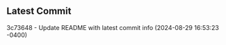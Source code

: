 
## Latest Commit
3c73648 - Update README with latest commit info (2024-08-29 16:53:23 -0400) <Yunxi-Zhou>
